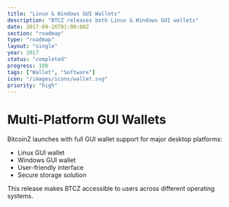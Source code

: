 ```yaml
---
title: "Linux & Windows GUI Wallets"
description: "BTCZ releases both Linux & Windows GUI wallets"
date: 2017-09-26T01:00:00Z
section: "roadmap"
type: "roadmap"
layout: "single"
year: 2017
status: "completed"
progress: 100
tags: ["Wallet", "Software"]
icon: "/images/icons/wallet.svg"
priority: "high"
---
```


# Multi-Platform GUI Wallets

BitcoinZ launches with full GUI wallet support for major desktop platforms:
- Linux GUI wallet
- Windows GUI wallet
- User-friendly interface
- Secure storage solution

This release makes BTCZ accessible to users across different operating systems.
